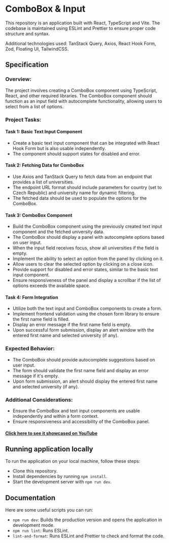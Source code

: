 # ComboBox & Input

This repository is an application built with React, TypeScript and Vite. The codebase is maintained using ESLint and Prettier to ensure proper code structure and
syntax.

Additional technologies used: TanStack Query, Axios, React Hook Form, Zod, Floating UI, TailwindCSS.

## Specification

### Overview:
The project involves creating a ComboBox component using TypeScript, React, and other required libraries.
The ComboBox component should function as an input field with autocomplete functionality, allowing users to select from a list of options.

### Project Tasks:

#### Task 1: Basic Text Input Component
 - Create a basic text input component that can be integrated with React Hook Form but is also usable independently.
 - The component should support states for disabled and error.

#### Task 2: Fetching Data for ComboBox
 - Use Axios and TanStack Query to fetch data from an endpoint that provides a list of universities.
 - The endpoint URL format should include parameters for country (set to Czech Republic) and university name for dynamic filtering.
 - The fetched data should be used to populate the options for the ComboBox.

#### Task 3: ComboBox Component
 - Build the ComboBox component using the previously created text input component and the fetched university data.
 - The ComboBox should display a panel with autocomplete options based on user input.
 - When the input field receives focus, show all universities if the field is empty.
 - Implement the ability to select an option from the panel by clicking on it.
 - Allow users to clear the selected option by clicking on a close icon.
 - Provide support for disabled and error states, similar to the basic text input component.
 - Ensure responsiveness of the panel and display a scrollbar if the list of options exceeds the available space.

#### Task 4: Form Integration
 - Utilize both the text input and ComboBox components to create a form.
 - Implement frontend validation using the chosen form library to ensure the first name field is filled.
 - Display an error message if the first name field is empty.
 - Upon successful form submission, display an alert window with the entered first name and selected university (if any).

### Expected Behavior:
 - The ComboBox should provide autocomplete suggestions based on user input.
 - The form should validate the first name field and display an error message if it's empty.
 - Upon form submission, an alert should display the entered first name and selected university (if any).

### Additional Considerations:
 - Ensure the ComboBox and text input components are usable independently and within a form context.
 - Ensure responsiveness and accessibility of the ComboBox panel.


#### [Click here to see it showcased on YouTube](https://youtu.be/SGCl4qQ0IEg)

## Running application locally

To run the application on your local machine, follow these steps:

- Clone this repository.
- Install dependencies by running `npm install`.
- Start the development server with `npm run dev`.

## Documentation

Here are some useful scripts you can run:

- `npm run dev`: Builds the production version and opens the application in development mode.
- `npm run lint`: Runs ESLint.
- `lint-and-format`: Runs ESLint and Prettier to check and format the code.
